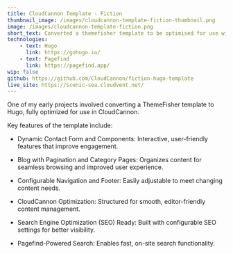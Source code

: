 ```yaml
---
title: CloudCannon Template - Fiction
thumbnail_image: /images/cloudcannon-template-fiction-thumbnail.png 
image: /images/cloudcannon-template-fiction.png 
short_text: Converted a themefisher template to be optimised for use within CloudCannon
technologies:
    - text: Hugo
      link: https://gohugo.io/
    - text: Pagefind
      link: https://pagefind.app/
wip: false
github: https://github.com/CloudCannon/fiction-hugo-template
live_site: https://scenic-sea.cloudvent.net/
---
```


One of my early projects involved converting a ThemeFisher template to Hugo, fully optimized for use in CloudCannon.

Key features of the template include:

- Dynamic Contact Form and Components: Interactive, user-friendly features that improve engagement.

- Blog with Pagination and Category Pages: Organizes content for seamless browsing and improved user experience.

- Configurable Navigation and Footer: Easily adjustable to meet changing content needs.

- CloudCannon Optimization: Structured for smooth, editor-friendly content management.

- Search Engine Optimization (SEO) Ready: Built with configurable SEO settings for better visibility.

- Pagefind-Powered Search: Enables fast, on-site search functionality.